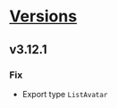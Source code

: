 # [Versions](https://github.com/Tracktor/design-system/releases)

## v3.12.1
### Fix
- Export type `ListAvatar`

